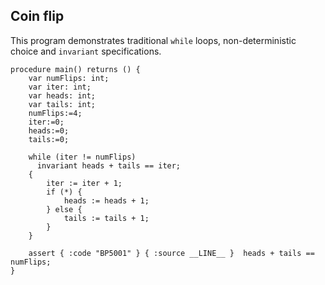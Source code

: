 ## Coin flip

This program demonstrates traditional `while` loops, non-deterministic choice
and `invariant` specifications.

```boogie
procedure main() returns () {
    var numFlips: int;
    var iter: int;
    var heads: int; 
    var tails: int;
    numFlips:=4;
    iter:=0;
    heads:=0;
    tails:=0;

    while (iter != numFlips)
      invariant heads + tails == iter;
    {
        iter := iter + 1;
        if (*) {
            heads := heads + 1;
        } else {
            tails := tails + 1;
        }
    }

    assert { :code "BP5001" } { :source __LINE__ }  heads + tails == numFlips;
}
```

